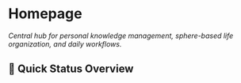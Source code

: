 # Homepage
*Central hub for personal knowledge management, sphere-based life organization, and daily workflows.*

## 🎯 Quick Status Overview


